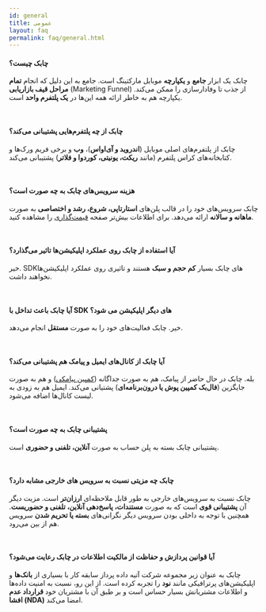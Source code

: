 ```yaml
---  
id: general       
title: عمومی  
layout: faq      
permalink: faq/general.html      
---   
```

  
#### چابک چیست؟    
 چابک یک ابزار **جامع** و **یکپارچه** موبایل مارکتینگ است. جامع به این دلیل که انجام **تمام مراحل قیف بازاریابی** (Marketing  Funnel) از جذب تا وفادارسازی را ممکن می‌کند. یکپارچه هم به خاطر ارائه همه این‌ها در **یک پلتفرم واحد** است.    
    
<br>    
    
#### چابک از چه پلتفرم‌هایی پشتیبانی می‌کند؟      
 چابک از پلتفرم‌های اصلی موبایل (**اندروید و آی‌اواس**)، **وب** و برخی فریم ورک‌ها و کتابخانه‌های کراس پلتفرم (مانند **ریکت، یونیتی، کوردوا و فلاتر**) پشتیبانی می‌کند.    
    
<br>    
    
#### هزینه سرویس‌های چابک به چه صورت است؟    
 چابک سرویس‌های خود را در قالب پلن‌های **استارتاپی، شروع، رشد و اختصاصی** به صورت **ماهانه و سالانه** ارائه می‌دهد. برای اطلاعات بیش‌تر صفحه [قیمت‌گذاری](https://chabok.io/pricing.html) را مشاهده کنید.    
      
<br>    
    
    
#### آیا استفاده از چابک روی عملکرد اپلیکیشن‌ها تاثیر می‌گذارد؟

 خیر. SDK‌های چابک بسیار **کم حجم و سبک** هستند و تاثیری روی عملکرد اپلیکیشن‌ها نخواهند داشت.    
      
<br>    
    
#### آیا چابک باعث تداخل با SDK های دیگر اپلیکیشن می شود؟

 خیر. چابک فعالیت‌های خود را به صورت **مستقل** انجام می‌دهد.    
    
<br>    
    
#### آیا چابک از کانال‌های ایمیل و پیامک هم پشتیبانی می‌کند؟    
 بله. چابک در حال حاضر از پیامک، هم به صورت جداگانه ([کمپین پیامکی](https://doc.chabok.io/guides/how-to-send-sms-campaigns.html)) و هم به صورت جایگزین (**فال‌بک کمپین پوش یا درون‌برنامه‌ای**) پشتیانی می‌کند. ایمیل هم به زودی به لیست‌ کانال‌ها اضافه می‌شود.    
    
<br>    
    
#### پشتیبانی چابک به چه صورت است؟      

 پشتیبانی چابک بسته به پلن حساب به صورت **آنلاین، تلفنی و حضوری** است.    
    
<br>    
    
#### چابک چه مزیتی نسبت به سرویس های خارجی مشابه دارد؟

چابک نسبت به سرویس‌های خارجی به طور قابل ملاحظه‌ای **ارزان‌تر** است. مزیت دیگر آن **پشتیبانی قوی** است که به صورت **مستندات، پاسخ‌دهی آنلاین، تلفنی و حضوریست**. همچنین با توجه به داخلی بودن سرویس دیگر نگرانی‌های **بسته یا تحریم شدن** سرویس هم از بین می‌رود.
    
<br>    
    
#### آیا قوانین پردازش و حفاظت از مالکیت اطلاعات در چابک رعایت می‌شود؟    
    
 چابک به عنوان زیر مجموعه شرکت آتیه داده پرداز سابقه کار با بسیاری از **بانک‌ها** و اپلیکیشن‌های پرترافیکی مانند **نود** را تجربه کرده است.
از این رو، نسبت به امنیت داده‌ها و اطلاعات مشتریانش بسیار حساس است و بر طبق آن با مشتریان خود **قرارداد عدم افشا (NDA)** امضا می‌کند.
